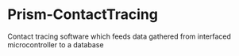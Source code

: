 # Prism-ContactTracing
Contact tracing software which feeds data gathered from interfaced microcontroller to a database
